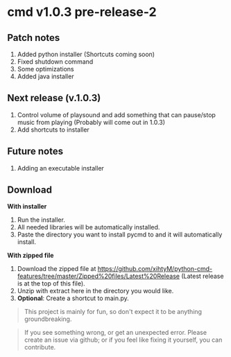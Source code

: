 # cmd v1.0.3 pre-release-2

## Patch notes ##
1. Added python installer (Shortcuts coming soon)
2. Fixed shutdown command
3. Some optimizations
4. Added java installer

## Next release (v.1.0.3) ##
1. Control volume of playsound and add something that can pause/stop music from playing (Probably will come out in 1.0.3)
2. Add shortcuts to installer

## Future notes ##
1. Adding an executable installer

## Download ##

__With installer__

1. Run the installer.
2. All needed libraries will be automatically installed.
3. Paste the directory you want to install pycmd to and it will automatically install.

__With zipped file__

1. Download the zipped file at https://github.com/xihtyM/python-cmd-features/tree/master/Zipped%20files/Latest%20Release (Latest release is at the top of this file).
2. Unzip with extract here in the directory you would like.
3. **Optional**: Create a shortcut to main.py.

>This project is mainly for fun, so don't expect it to be anything groundbreaking.

>If you see something wrong, or get an unexpected error. Please create an issue via github; or if you feel like fixing it yourself, you can contribute.
